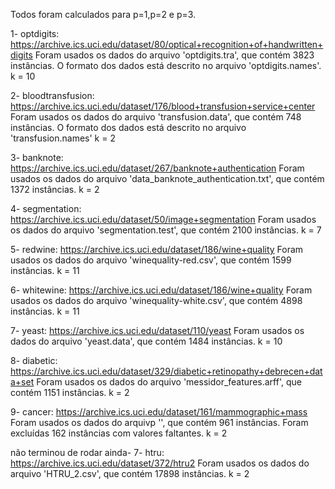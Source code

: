 Todos foram calculados para p=1,p=2 e p=3.

1- optdigits: https://archive.ics.uci.edu/dataset/80/optical+recognition+of+handwritten+digits
Foram usados os dados do arquivo 'optdigits.tra', que contém 3823 instâncias. O formato dos dados está descrito no arquivo 'optdigits.names'.
k = 10

2- bloodtransfusion: https://archive.ics.uci.edu/dataset/176/blood+transfusion+service+center
Foram usados os dados do arquivo 'transfusion.data', que contém 748 instâncias. O formato dos dados está descrito no arquivo 'transfusion.names'
k = 2

3- banknote: https://archive.ics.uci.edu/dataset/267/banknote+authentication
Foram usados os dados do arquivo 'data_banknote_authentication.txt', que contém 1372 instâncias.
k = 2

4- segmentation: https://archive.ics.uci.edu/dataset/50/image+segmentation
Foram usados os dados do arquivo 'segmentation.test', que contém 2100 instâncias.
k = 7

5- redwine: https://archive.ics.uci.edu/dataset/186/wine+quality
Foram usados os dados do arquivo 'winequality-red.csv', que contém 1599 instâncias.
k = 11

6- whitewine: https://archive.ics.uci.edu/dataset/186/wine+quality
Foram usados os dados do arquivo 'winequality-white.csv', que contém 4898 instâncias.
k = 11

7- yeast: https://archive.ics.uci.edu/dataset/110/yeast
Foram usados os dados do arquivo 'yeast.data', que contém 1484 instâncias. k = 10

8- diabetic: https://archive.ics.uci.edu/dataset/329/diabetic+retinopathy+debrecen+data+set
Foram usados os dados do arquivo 'messidor_features.arff', que contém 1151 instâncias. k = 2

9- cancer: https://archive.ics.uci.edu/dataset/161/mammographic+mass
Foram usados os dados do arquivp '', que contém 961 instâncias. Foram excluídas 162 instâncias com valores faltantes.
k = 2




não terminou de rodar ainda- 7- htru: https://archive.ics.uci.edu/dataset/372/htru2
Foram usados os dados do arquivo 'HTRU_2.csv', que contém 17898 instâncias. k = 2
